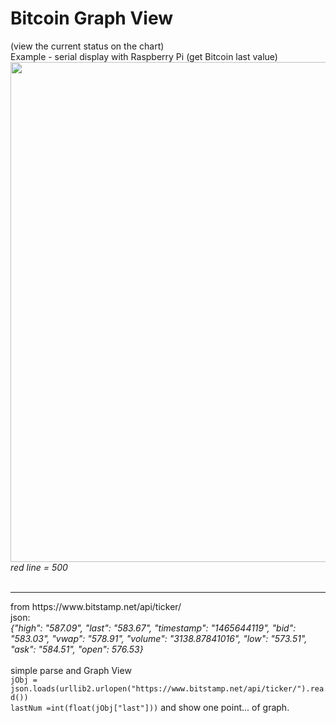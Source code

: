 
<h1>Bitcoin Graph View</h1> (view the current status on the chart)<br />
Example - serial display with Raspberry Pi (get Bitcoin last value)<br />
<img src=https://raw.githubusercontent.com/octopusengine/serial-display/master/images/btc.jpg width=800><br />
<i>red line = 500</i><br />
<br />
<hr />
from https://www.bitstamp.net/api/ticker/ <br />
json: <br />
<i>{"high": "587.09", "last": "583.67", "timestamp": "1465644119", "bid": "583.03", "vwap": "578.91", "volume": "3138.87841016", "low": "573.51", "ask": "584.51", "open": 576.53} </i><br />
<br />
simple parse and Graph View<br />
<code>jObj = json.loads(urllib2.urlopen("https://www.bitstamp.net/api/ticker/").read())</code><br />
<code>lastNum =int(float(jObj["last"]))</code>
and show one point... of graph.

